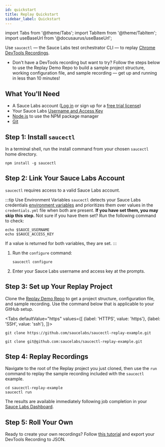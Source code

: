 ```yaml
---
id: quickstart
title: Replay Quickstart
sidebar_label: Quickstart
---
```


import Tabs from '@theme/Tabs';
import TabItem from '@theme/TabItem';
import useBaseUrl from '@docusaurus/useBaseUrl';

Use `saucectl` — the Sauce Labs test orchestrator CLI — to replay [Chrome DevTools Recordings](https://developer.chrome.com/docs/devtools/recorder).

- Don't have a DevTools recording but want to try? Follow the steps below to use the Replay Demo Repo to build a sample project structure, working configuration file, and sample recording &#8212; get up and running in less than 10 minutes!

## What You'll Need

- A Sauce Labs account ([Log in](https://accounts.saucelabs.com/am/XUI/#login/) or sign up for a [free trial license](https://saucelabs.com/sign-up))
- Your Sauce Labs [Username and Access Key](https://app.saucelabs.com/user-settings)
- [Node.js](https://nodejs.org/en/) to use the NPM package manager
- [Git](https://git-scm.com/downloads)

## Step 1: Install `saucectl`

In a terminal shell, run the install command from your chosen `saucectl` home directory.

```
npm install -g saucectl
```

## Step 2: Link Your Sauce Labs Account

`saucectl` requires access to a valid Sauce Labs account.

:::tip Use Environment Variables
`saucectl` detects your Sauce Labs credentials [environment variables](/basics/environment-variables) and prioritizes them over values in the `credentials.yml` file when both are present. **If you have set them, you may skip this step.** Not sure if you have them set? Run the following command to check:

```
echo $SAUCE_USERNAME
echo $SAUCE_ACCESS_KEY
```

If a value is returned for both variables, they are set.
:::

1. Run the `configure` command:

   ```
   saucectl configure
   ```

1. Enter your Sauce Labs username and access key at the prompts.

## Step 3: Set up Your Replay Project

Clone the [Replay Demo Repo](https://github.com/saucelabs/saucectl-replay-example) to get a project structure, configuration file, and sample recording. Use the command below that is applicable to your GitHub setup.

<Tabs
defaultValue="https"
values={[
{label: 'HTTPS', value: 'https'},
{label: 'SSH', value: 'ssh'},
]}>

<TabItem value="https">

```
git clone https://github.com/saucelabs/saucectl-replay-example.git
```

</TabItem>
<TabItem value="ssh">

```
git clone git@github.com:saucelabs/saucectl-replay-example.git
```

</TabItem>
</Tabs>

## Step 4: Replay Recordings

Navigate to the root of the Replay project you just cloned, then use the `run` command to replay the sample recording included with the `saucectl` example.

```
cd saucectl-replay-example
saucectl run
```

The results are available immediately following job completion in your [Sauce Labs Dashboard](https://app.saucelabs.com/dashboard/tests/vdc).

## Step 5: Roll Your Own

Ready to create your own recordings? Follow [this tutorial](https://developers.google.com/codelabs/devtools-recorder#3) and export your DevTools Recording to JSON.
